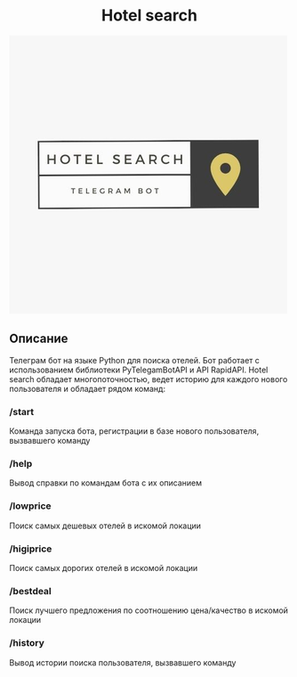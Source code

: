 <h1 align="center">Hotel search</h1>

![](README_img/search.jpg)


## Описание
Телеграм бот на языке Python для поиска отелей. Бот работает с использованием библиотеки PyTelegamBotAPI и API RapidAPI.
Hotel search обладает многопоточностью, ведет историю для каждого нового пользователя и обладает рядом команд:


### /start
Команда запуска бота, регистрации в базе нового пользователя, вызвавшего команду
### /help
Вывод справки по командам бота с их описанием
### /lowprice
Поиск самых дешевых отелей в искомой локации
### /higiprice
Поиск самых дорогих отелей в искомой локации
### /bestdeal
Поиск лучшего предложения по соотношению цена/качество в искомой локации
### /history
Вывод истории поиска пользователя, вызвавшего команду
